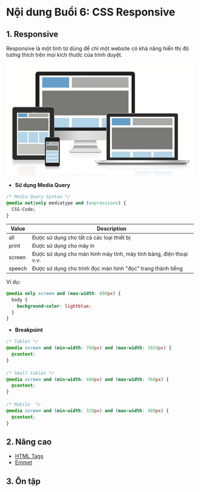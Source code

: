 # Nội dung Buổi 6: CSS Responsive

## 1. Responsive

Responsive là một tính từ dùng để chỉ một website có khả năng hiển thị độ tương thích trên mọi kích thước của trình duyệt.

![Alt text](image.png)

- **Sử dụng Media Query**

```css
/* Media Query Syntax */
@media not|only mediatype and (expressions) {
  CSS-Code;
}
```

| Value  | Description                                                        |
| ------ | ------------------------------------------------------------------ |
| all    | Được sử dụng cho tất cả các loại thiết bị                          |
| print  | Được sử dụng cho máy in                                            |
| screen | Được sử dụng cho màn hình máy tính, máy tính bảng, điện thoại v.v. |
| speech | Được sử dụng cho trình đọc màn hình "đọc" trang thành tiếng        |

Ví dụ:

```css
@media only screen and (max-width: 600px) {
  body {
    background-color: lightblue;
  }
}
```

- **Breakpoint**

```scss
/* Tablet */
@media screen and (min-width: 768px) and (max-width: 1024px) {
  @content;
}

/* Small tablet */
@media screen and (min-width: 480px) and (max-width: 768px) {
  @content;
}

/* Mobile  */
@media screen and (min-width: 320px) and (max-width: 480px) {
  @content;
}
```

## 2. Nâng cao

- [HTML Tags](https://htmlreference.io/)
- [Emmet](https://docs.emmet.io/cheat-sheet/)

## 3. Ôn tập
